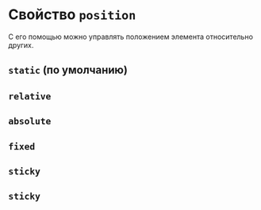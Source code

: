 # Свойство `position` #

С его помощью можно управлять положением элемента относительно других.

## `static` (по умолчанию) ##


## `relative` ##


## `absolute` ##


## `fixed` ##


## `sticky` ##


## `sticky` ##